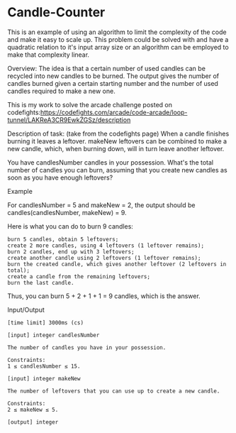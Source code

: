 # Candle-Counter
This is an example of using an algorithm to limit the complexity of the code and make it easy to scale up. This problem could be solved with and have a quadratic relation to it's input array size or an algorithm can be employed to make that complexity linear.

Overview:
The idea is that a certain number of used candles can be recycled into new candles to be burned. The output gives the number of candles burned given a certain starting number and the number of used candles required to make a new one.

This is my work to solve the arcade challenge posted on codefights:https://codefights.com/arcade/code-arcade/loop-tunnel/LAKReA3CR9EwkZGSz/description

Description of task: (take from the codefights page)
When a candle finishes burning it leaves a leftover. makeNew leftovers can be combined to make a new candle, which, when burning down, will in turn leave another leftover.

You have candlesNumber candles in your possession. What's the total number of candles you can burn, assuming that you create new candles as soon as you have enough leftovers?

Example

For candlesNumber = 5 and makeNew = 2, the output should be
candles(candlesNumber, makeNew) = 9.

Here is what you can do to burn 9 candles:

    burn 5 candles, obtain 5 leftovers;
    create 2 more candles, using 4 leftovers (1 leftover remains);
    burn 2 candles, end up with 3 leftovers;
    create another candle using 2 leftovers (1 leftover remains);
    burn the created candle, which gives another leftover (2 leftovers in total);
    create a candle from the remaining leftovers;
    burn the last candle.

Thus, you can burn 5 + 2 + 1 + 1 = 9 candles, which is the answer.

Input/Output

    [time limit] 3000ms (cs)

    [input] integer candlesNumber

    The number of candles you have in your possession.

    Constraints:
    1 ≤ candlesNumber ≤ 15.

    [input] integer makeNew

    The number of leftovers that you can use up to create a new candle.

    Constraints:
    2 ≤ makeNew ≤ 5.

    [output] integer


